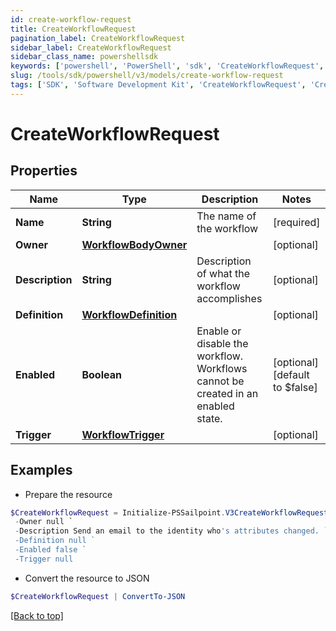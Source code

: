 ```yaml
---
id: create-workflow-request
title: CreateWorkflowRequest
pagination_label: CreateWorkflowRequest
sidebar_label: CreateWorkflowRequest
sidebar_class_name: powershellsdk
keywords: ['powershell', 'PowerShell', 'sdk', 'CreateWorkflowRequest', 'CreateWorkflowRequest'] 
slug: /tools/sdk/powershell/v3/models/create-workflow-request
tags: ['SDK', 'Software Development Kit', 'CreateWorkflowRequest', 'CreateWorkflowRequest']
---
```



# CreateWorkflowRequest

## Properties

Name | Type | Description | Notes
------------ | ------------- | ------------- | -------------
**Name** | **String** | The name of the workflow | [required]
**Owner** | [**WorkflowBodyOwner**](workflow-body-owner) |  | [optional] 
**Description** | **String** | Description of what the workflow accomplishes | [optional] 
**Definition** | [**WorkflowDefinition**](workflow-definition) |  | [optional] 
**Enabled** | **Boolean** | Enable or disable the workflow.  Workflows cannot be created in an enabled state. | [optional] [default to $false]
**Trigger** | [**WorkflowTrigger**](workflow-trigger) |  | [optional] 

## Examples

- Prepare the resource
```powershell
$CreateWorkflowRequest = Initialize-PSSailpoint.V3CreateWorkflowRequest  -Name Send Email `
 -Owner null `
 -Description Send an email to the identity who's attributes changed. `
 -Definition null `
 -Enabled false `
 -Trigger null
```

- Convert the resource to JSON
```powershell
$CreateWorkflowRequest | ConvertTo-JSON
```


[[Back to top]](#) 

